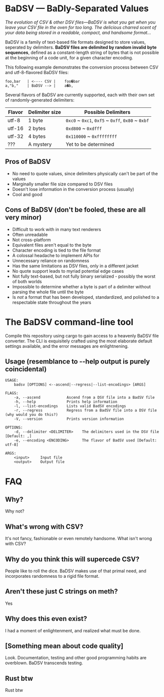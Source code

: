 # BaDSV — BaDly-Separated Values 

*The evolution of CSV & other DSV files—BaDSV is what you get when you leave your CSV file in the oven for too long. The delicious charred scent
of your data being stored in a readable, compact, and handsome format...*

BaDSV is a family of text-based file formats designed to store values, seperated by delimiters. **BaDSV files are delimited by random invalid byte sequences**,
defined as a constant-length string of bytes that is not possible at the beginning of a code unit, for a given character encoding.

This following example demonstrates the conversion process between CSV and utf-8-flavored BaDSV files:

``` 
foo,bar   | <---- CSV |    foo�bar
a,"b,"    | BaDSV --> |    a�b,
```

Several flavors of BaDSV are currently supported, each with their own set of randomly-generated delimiters:

| Flavor | Delimiter size | Possible Delimiters                               |
|--------|----------------|---------------------------------------------------|
| utf-8  | 1 byte         | `0xc0` ~ `0xc1`, `0xf5` ~ `0xff`, `0x80` ~ `0xbf` |
| utf-16 | 2 bytes        | `0xd800` ~ `0xdfff`                               |
| utf-32 | 4 bytes        | `0x110000` ~ `0xffffffff`                         |
| ???    | A mystery      | Yet to be determined                              |

## Pros of BaDSV

* No need to quote values, since delimiters physically can't be part of the values
* Marginally smaller file size compared to DSV files
* Doesn't lose information in the conversion process (usually)
* Cool and good

## Cons of BaDSV (don't be fooled, these are all very minor)

* Difficult to work with in many text renderers
* Often unreadable
* Not cross-platform
* Equivalent files aren't equal to the byte
* Character encoding is tied to the file format
* A colossal headache to implement APIs for
* Unnecessary reliance on randomness
* Has the same limitations as DSV files, only in a different jacket
* No quote support leads to myriad potential edge cases
* Not fully text-based, but not fully binary serialized - possibly the worst of both worlds
* Impossible to determine whether a byte is part of a delimiter without parsing the whole file until the byte
* Is *not* a format that has been developed, standardized, and polished to a respectable state throughout the years

# The BaDSV command-line tool

Compile this repository using cargo to gain access to a heavenly BaDSV file converter. 
The CLI is exquisitely crafted using the most elaborate default settings available, and
the error messages are enlightnening.

## Usage (resemblance to --help output is purely coincidental)

```
USAGE:
    badsv [OPTIONS] <--ascend|--regress|--list-encodings> [ARGS]

FLAGS:
    -a, --ascend            Ascend from a DSV file into a BadSV file
    -h, --help              Prints help information
    -l, --list-encodings    Lists valid BadSV encodings
    -r, --regress           Regress from a BadSV file into a DSV file (why would you do this?)
    -V, --version           Prints version information

OPTIONS:
    -d, --delimiter <DELIMITER>    The delimiters used in the DSV file [Default: ,]
    -e, --encoding <ENCODING>      The flavor of BadSV used [Default: utf-8]

ARGS:
    <input>     Input file
    <output>    Output file
```

# FAQ

## Why?

Why not?

## What's wrong with CSV?

It's not fancy, fashionable or even remotely handsome. What isn't wrong with CSV?

## Why do you think this will supercede CSV?

People like to roll the dice. BaDSV makes use of that primal need, and incorporates randomness to a rigid file format.

## Aren't these just C strings on meth?

Yes

## Why does this even exist?

I had a moment of enlightenment, and realized what must be done.

## [Something mean about code quality]

Look. Documentation, testing and other good programming habits are overblown. BaDSV transcends testing.

## Rust btw

Rust btw
